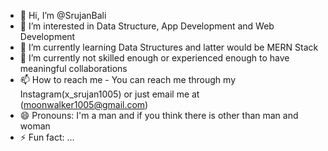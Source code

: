 - 👋 Hi, I’m @SrujanBali
- 👀 I’m interested in Data Structure, App Development and Web Development
- 🌱 I’m currently learning Data Structures and latter would be MERN Stack
- 💞️ I’m currently not skilled enough or experienced enough to have meaningful collaborations
- 📫 How to reach me - You can reach me through my Instagram(x_srujan1005) or just email me at (moonwalker1005@gmail.com)
- 😄 Pronouns: I'm a man and if you think there is other than man and woman 
- ⚡ Fun fact: ...

<!---
SrujanBali/SrujanBali is a ✨ special ✨ repository because its `README.md` (this file) appears on your GitHub profile.
You can click the Preview link to take a look at your changes.
--->
